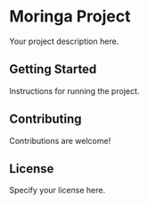 # Moringa Project

Your project description here.

## Getting Started

Instructions for running the project.

## Contributing

Contributions are welcome!

## License

Specify your license here.
